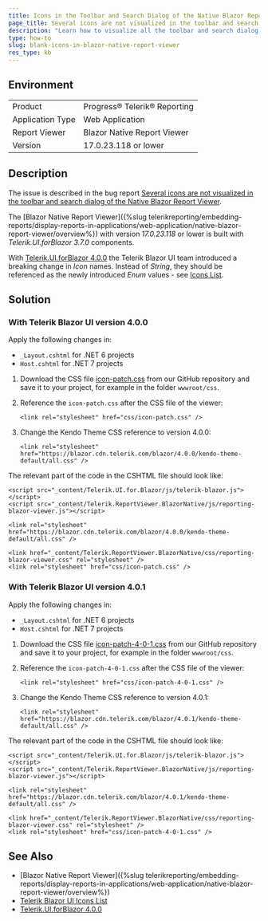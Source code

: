 ```yaml
---
title: Icons in the Toolbar and Search Dialog of the Native Blazor Report Viewer Appear Blank
page_title: Several icons are not visualized in the toolbar and search dialog of the Native Blazor Report Viewer
description: "Learn how to visualize all the toolbar and search dialog icons of the Native Blazor Report Viewer built with Telerik Blazor UI 3.7.0 when using Telerik Blazor UI 4.0.0"
type: how-to
slug: blank-icons-in-blazor-native-report-viewer
res_type: kb
---
```


## Environment

<table>
	<tbody>
		<tr>
			<td>Product</td>
			<td>Progress® Telerik® Reporting</td>
		</tr>
		<tr>
			<td>Application Type</td>
			<td>Web Application</td>
		</tr>
    <tr>
			<td>Report Viewer</td>
			<td>Blazor Native Report Viewer</td>
		</tr>
		<tr>
			<td>Version</td>
			<td>17.0.23.118 or lower</td>
		</tr>
	</tbody>
</table>

## Description

The issue is described in the bug report [Several icons are not visualized in the toolbar and search dialog of the Native Blazor Report Viewer](https://feedback.telerik.com/reporting/1594670-several-icons-are-not-visualized-in-the-toolbar-and-search-dialog-of-the-native-blazor-report-viewer).

The [Blazor Native Report Viewer]({%slug telerikreporting/embedding-reports/display-reports-in-applications/web-application/native-blazor-report-viewer/overview%}) with version _17.0.23.118_ or lower is built with _Telerik.UI.forBlazor 3.7.0_ components.

With [Telerik.UI.forBlazor 4.0.0](https://www.telerik.com/support/whats-new/blazor-ui/release-history/ui-for-blazor-4-0-0) the Telerik Blazor UI team introduced a breaking change in _Icon_ names. Instead of _String_, they should be referenced as the newly introduced _Enum_ values - see [Icons List](https://docs.telerik.com/blazor-ui/common-features/icons#icons-list).

## Solution

### With Telerik Blazor UI version __4.0.0__

Apply the following changes in:

* `_Layout.cshtml` for .NET 6 projects
* `Host.cshtml` for .NET 7 projects

1. Download the CSS file [icon-patch.css](./resources/icon-patch.css) from our GitHub repository and save it to your project, for example in the folder `wwwroot/css`.

1. Reference the `icon-patch.css` after the CSS file of the viewer:

	`<link rel="stylesheet" href="css/icon-patch.css" />`

1. Change the Kendo Theme CSS reference to version 4.0.0:

	`<link rel="stylesheet" href="https://blazor.cdn.telerik.com/blazor/4.0.0/kendo-theme-default/all.css" />`

The relevant part of the code in the CSHTML file should look like:

````CSHTML
<script src="_content/Telerik.UI.for.Blazor/js/telerik-blazor.js"></script>
<script src="_content/Telerik.ReportViewer.BlazorNative/js/reporting-blazor-viewer.js"></script>

<link rel="stylesheet" href="https://blazor.cdn.telerik.com/blazor/4.0.0/kendo-theme-default/all.css" />

<link href="_content/Telerik.ReportViewer.BlazorNative/css/reporting-blazor-viewer.css" rel="stylesheet" />
<link rel="stylesheet" href="css/icon-patch.css" />
````

### With Telerik Blazor UI version __4.0.1__

Apply the following changes in:

* `_Layout.cshtml` for .NET 6 projects
* `Host.cshtml` for .NET 7 projects

1. Download the CSS file [icon-patch-4-0-1.css](./resources/icon-patch-4-0-1.css) from our GitHub repository and save it to your project, for example in the folder `wwwroot/css`.

1. Reference the `icon-patch-4-0-1.css` after the CSS file of the viewer:

	`<link rel="stylesheet" href="css/icon-patch-4-0-1.css" />`

1. Change the Kendo Theme CSS reference to version 4.0.1:

	`<link rel="stylesheet" href="https://blazor.cdn.telerik.com/blazor/4.0.1/kendo-theme-default/all.css" />`

The relevant part of the code in the CSHTML file should look like:

````CSHTML
<script src="_content/Telerik.UI.for.Blazor/js/telerik-blazor.js"></script>
<script src="_content/Telerik.ReportViewer.BlazorNative/js/reporting-blazor-viewer.js"></script>

<link rel="stylesheet" href="https://blazor.cdn.telerik.com/blazor/4.0.1/kendo-theme-default/all.css" />

<link href="_content/Telerik.ReportViewer.BlazorNative/css/reporting-blazor-viewer.css" rel="stylesheet" />
<link rel="stylesheet" href="css/icon-patch-4-0-1.css" />
````

## See Also

* [Blazor Native Report Viewer]({%slug telerikreporting/embedding-reports/display-reports-in-applications/web-application/native-blazor-report-viewer/overview%})
* [Telerik Blazor UI Icons List](https://docs.telerik.com/blazor-ui/common-features/icons#icons-list)
* [Telerik.UI.forBlazor 4.0.0](https://www.telerik.com/support/whats-new/blazor-ui/release-history/ui-for-blazor-4-0-0)
